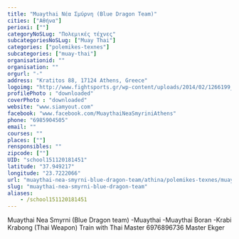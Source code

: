 ```yaml
---
title: "Muaythai Νέα Σμύρνη (Blue Dragon Team)"
cities: ["Αθήνα"]
perioxi: [""]
categoryNoSLug: "Πολεμικές τέχνες"
subcategoriesNoSLug: ["Muay Thai"]
categories: ["polemikes-texnes"]
subcategories: ["muay-thai"]
organisationid: ""
organisation: ""
orgurl: "-"
address: "Kratitos 88, 17124 Athens, Greece"
logoimg: "http://www.fightsports.gr/wp-content/uploads/2014/02/1266199_634071046614345_1735255253_o.jpg"
profilePhoto : "downloaded"
coverPhoto : "downloaded"
website: "www.siamyout.com"
facebook: "www.facebook.com/MuaythaiNeaSmyriniAthens"
phone: "6985904505"
email: ""
courses: ""
places: [""]
rensponsibles: ""
zipcode: [""]
UID: "school151120181451"
latitude: "37.949217"
longitude: "23.7222066"
url: "muaythai-nea-smyrni-blue-dragon-team/athina/polemikes-texnes/muay-thai"
slug: "muaythai-nea-smyrni-blue-dragon-team"
aliases:
    - /school151120181451
---
```



Muaythai Nea Smyrni (Blue Dragon team) -Muaythai -Muaythai Boran -Krabi Krabong (Thai Weapon) Train with Thai Master 6976896736 Master Ekger

